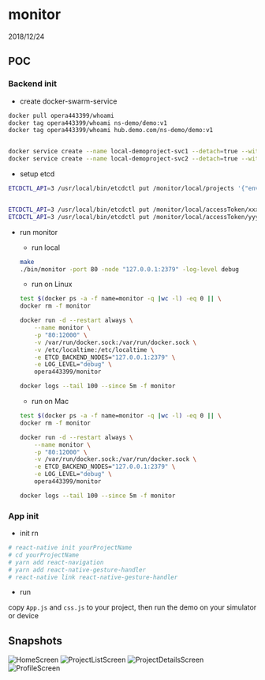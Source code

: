 # monitor

2018/12/24

## POC

### Backend init

* create docker-swarm-service

```bash
docker pull opera443399/whoami
docker tag opera443399/whoami ns-demo/demo:v1
docker tag opera443399/whoami hub.demo.com/ns-demo/demo:v1


docker service create --name local-demoproject-svc1 --detach=true --with-registry-auth --publish "5001:80" --replicas=1 ns-demo/demo:v1
docker service create --name local-demoproject-svc2 --detach=true --with-registry-auth --publish "5002:80" --replicas=2 hub.demo.com/demo:v1

```

* setup etcd

```bash
ETCDCTL_API=3 /usr/local/bin/etcdctl put /monitor/local/projects '{"env":"local","data":[{"icon":"👼","name":"demo1","status":"1"},{"icon":"😇","name":"demoproject","status":"1"}]}'


ETCDCTL_API=3 /usr/local/bin/etcdctl put /monitor/local/accessToken/xxx true
ETCDCTL_API=3 /usr/local/bin/etcdctl put /monitor/local/accessToken/yyy false

```

* run monitor
  * run local

  ```bash
  make
  ./bin/monitor -port 80 -node "127.0.0.1:2379" -log-level debug

  ```

  * run on Linux

  ```bash
  test $(docker ps -a -f name=monitor -q |wc -l) -eq 0 || \
  docker rm -f monitor

  docker run -d --restart always \
      --name monitor \
      -p "80:12000" \
      -v /var/run/docker.sock:/var/run/docker.sock \
      -v /etc/localtime:/etc/localtime \
      -e ETCD_BACKEND_NODES="127.0.0.1:2379" \
      -e LOG_LEVEL="debug" \
      opera443399/monitor

  docker logs --tail 100 --since 5m -f monitor

  ```

  * run on Mac

  ```bash
  test $(docker ps -a -f name=monitor -q |wc -l) -eq 0 || \
  docker rm -f monitor

  docker run -d --restart always \
      --name monitor \
      -p "80:12000" \
      -v /var/run/docker.sock:/var/run/docker.sock \
      -e ETCD_BACKEND_NODES="127.0.0.1:2379" \
      -e LOG_LEVEL="debug" \
      opera443399/monitor

  docker logs --tail 100 --since 5m -f monitor

  ```

### App init

* init rn

```bash
# react-native init yourProjectName
# cd yourProjectName
# yarn add react-navigation
# yarn add react-native-gesture-handler
# react-native link react-native-gesture-handler

```

* run

copy `App.js` and `css.js` to your project, then run the demo on your simulator or device

## Snapshots

![HomeScreen](./rn/snapshots/HomeScreen.png)
![ProjectListScreen](./rn/snapshots/ProjectListScreen.png)
![ProjectDetailsScreen](./rn/snapshots/ProjectDetailsScreen.png)
![ProfileScreen](./rn/snapshots/ProfileScreen.png)
